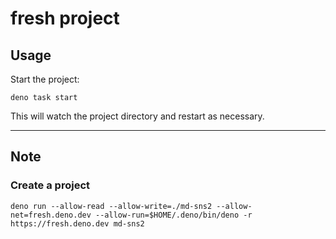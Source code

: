 # fresh project

## Usage

Start the project:

```
deno task start
```

This will watch the project directory and restart as necessary.

------
## Note
### Create a project
```
deno run --allow-read --allow-write=./md-sns2 --allow-net=fresh.deno.dev --allow-run=$HOME/.deno/bin/deno -r https://fresh.deno.dev md-sns2
```
